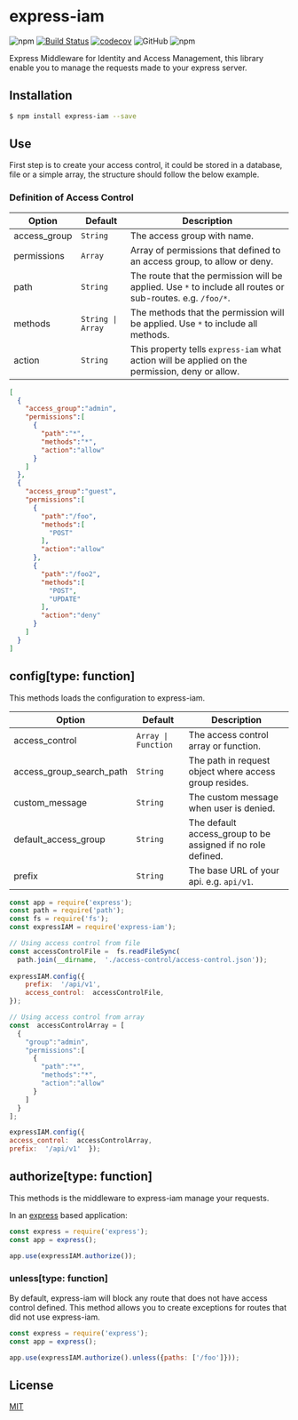 #  express-iam

  
![npm](https://img.shields.io/npm/v/express-iam)
[![Build Status](https://travis-ci.org/leonardofurnielis/express-iam.svg?branch=master)](https://travis-ci.org/leonardofurnielis/express-iam)
[![codecov](https://codecov.io/gh/leonardofurnielis/express-iam/branch/master/graph/badge.svg?token=MKNBSDCL7N)](https://codecov.io/gh/leonardofurnielis/express-iam)
![GitHub](https://img.shields.io/github/license/leonardofurnielis/express-iam)
![npm](https://img.shields.io/npm/dm/express-iam)

  

Express Middleware for Identity and Access Management, this library enable you to manage the requests made to your express server.

  

##  Installation

  
  ```bash
$ npm install express-iam --save

```
  

##  Use

  

First step is to create your access control, it could be stored in a database, file or a simple array, the structure should follow the below example.

  

### Definition of Access Control

| Option | Default | Description |
| ------ |---------| ------------ |
| access_group | `String` | The access group with name. |
| permissions | `Array` | Array of permissions that defined to an access group, to allow or deny. |
| path | `String` | The route that the permission will be applied. Use `*` to include all routes or sub-routes. e.g. `/foo/*`. |
| methods | `String \| Array` | The methods that the permission will be applied. Use `*` to include all methods. |
| action | `String` | This property tells `express-iam` what action will be applied on the permission, deny or allow. |


```json
[
  {
    "access_group":"admin",
    "permissions":[
      {
        "path":"*",
        "methods":"*",
        "action":"allow"
      }
    ]
  },
  {
    "access_group":"guest",
    "permissions":[
      {
        "path":"/foo",
        "methods":[
          "POST"
        ],
        "action":"allow"
      },
      {
        "path":"/foo2",
        "methods":[
          "POST",
          "UPDATE"
        ],
        "action":"deny"
      }
    ]
  }
]

```


## config\[type: function]
This methods loads the configuration to express-iam.

| Option | Default | Description |
| ------ |---------| ------------ |
| access_control | `Array \| Function` | The access control array or function. |
| access_group_search_path | `String` | The path in request object where access group resides. |
| custom_message | `String` | The custom message when user is denied. |
| default_access_group | `String` | The default access_group to be assigned if no role defined. |
| prefix | `String` | The base URL of your api. e.g. `api/v1`. |
  


```js
const app = require('express');
const path = require('path');
const fs = require('fs');
const expressIAM = require('express-iam');

// Using access control from file
const accessControlFile =  fs.readFileSync(
  path.join(__dirname,  './access-control/access-control.json'));
  
expressIAM.config({
	prefix:  '/api/v1',
	access_control:  accessControlFile,
});

// Using access control from array
const  accessControlArray = [
  {
    "group":"admin",
    "permissions":[
      {
        "path":"*",
        "methods":"*",
        "action":"allow"
      }
    ]
  }
];

expressIAM.config({  
access_control:  accessControlArray,  
prefix:  '/api/v1'  });
```

## authorize\[type: function]
This methods is the middleware to express-iam manage your requests.

In an [express](https://www.npmjs.com/package/express) based application:

```js
const express = require('express');
const app = express();

app.use(expressIAM.authorize());

```

### unless\[type: function]

By default, express-iam will block any route that does not have access control defined. This method allows you to create exceptions for routes that did not use express-iam.

```js
const express = require('express');
const app = express();

app.use(expressIAM.authorize().unless({paths: ['/foo']}));

```

##  License

  
[MIT](LICENSE)
